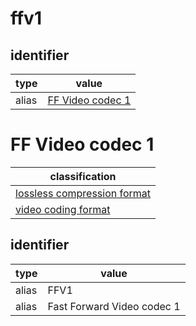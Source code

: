 # ffv1

## identifier
| type              | value
| ----------------- | -----
| alias             | [FF Video codec 1](#ff-video-codec-1)

# FF Video codec 1
| classification
| --------------
| [lossless compression format](compression.md)
| [video coding format](video.md)

## identifier
| type              | value
| ----------------- | -----
| alias             | FFV1
| alias             | Fast Forward Video codec 1
